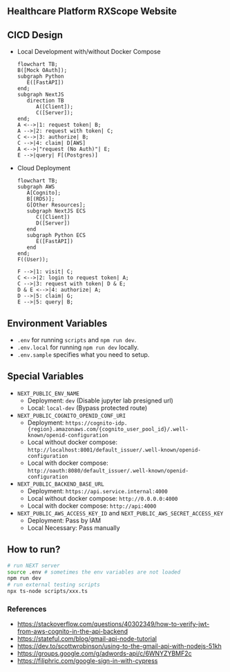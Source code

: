 ## Healthcare Platform RXScope Website

## CICD Design

- Local Development with/without Docker Compose
  ```mermaid
  flowchart TB;
  B([Mock OAuth]);
  subgraph Python
     E([FastAPI])
  end;
  subgraph NextJS
     direction TB
        A([Client]);
        C([Server]);
  end;
  A <-->|1: request token| B;
  A -->|2: request with token| C;
  C <-->|3: authorize| B;
  C -->|4: claim| D[AWS]
  A <-->|"request (No Auth)"| E;
  E -->|query| F[(Postgres)]
  ```
- Cloud Deployment

  ```mermaid
  flowchart TB;
  subgraph AWS
     A[Cognito];
     B[(RDS)];
     G[Other Resources];
     subgraph NextJS ECS
        C([Client])
        D([Server])
     end
     subgraph Python ECS
        E([FastAPI])
     end
  end;
  F((User));

  F -->|1: visit| C;
  C <-->|2: login to request token| A;
  C -->|3: request with token| D & E;
  D & E <-->|4: authorize| A;
  D -->|5: claim| G;
  E -->|5: query| B;
  ```

## Environment Variables

- `.env` for running `scripts` and `npm run dev`.
- `.env.local` for running `npm run dev` locally.
- `.env.sample` specifies what you need to setup.

## Special Variables

- `NEXT_PUBLIC_ENV_NAME`
  - Deployment: `dev` (Disable jupyter lab presigned url)
  - Local: `local-dev` (Bypass protected route)
- `NEXT_PUBLIC_COGNITO_OPENID_CONF_URI`
  - Deployment: `https://cognito-idp.{region}.amazonaws.com/{cognito_user_pool_id}/.well-known/openid-configuration`
  - Local without docker compose: `http://localhost:8001/default_issuer/.well-known/openid-configuration`
  - Local with docker compose: `http://oauth:8080/default_issuer/.well-known/openid-configuration`
- `NEXT_PUBLIC_BACKEND_BASE_URL`
  - Deployment: `https://api.service.internal:4000`
  - Local without docker compose: `http://0.0.0.0:4000`
  - Local with docker compose: `http://api:4000`
- `NEXT_PUBLIC_AWS_ACCESS_KEY_ID` and `NEXT_PUBLIC_AWS_SECRET_ACCESS_KEY`
  - Deployment: Pass by IAM
  - Local Necessary: Pass manually

## How to run?

```bash
# run NEXT server
source .env # sometimes the env variables are not loaded
npm run dev
# run external testing scripts
npx ts-node scripts/xxx.ts
```

### References

- https://stackoverflow.com/questions/40302349/how-to-verify-jwt-from-aws-cognito-in-the-api-backend
- https://stateful.com/blog/gmail-api-node-tutorial
- https://dev.to/scottwrobinson/using-to-the-gmail-api-with-nodejs-51kh
- https://groups.google.com/g/adwords-api/c/6WNYZYBMF2c
- https://filiphric.com/google-sign-in-with-cypress
